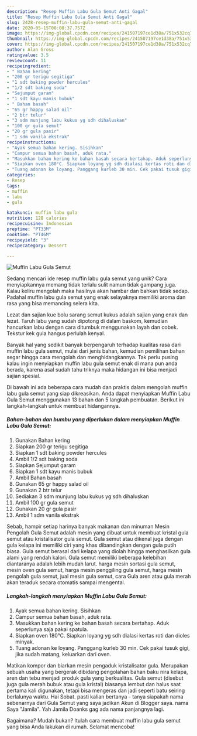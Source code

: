 ```yaml
---
description: "Resep Muffin Labu Gula Semut Anti Gagal"
title: "Resep Muffin Labu Gula Semut Anti Gagal"
slug: 2428-resep-muffin-labu-gula-semut-anti-gagal
date: 2020-05-15T00:08:37.757Z
image: https://img-global.cpcdn.com/recipes/241507197ce1d38a/751x532cq70/muffin-labu-gula-semut-foto-resep-utama.jpg
thumbnail: https://img-global.cpcdn.com/recipes/241507197ce1d38a/751x532cq70/muffin-labu-gula-semut-foto-resep-utama.jpg
cover: https://img-global.cpcdn.com/recipes/241507197ce1d38a/751x532cq70/muffin-labu-gula-semut-foto-resep-utama.jpg
author: Alan Gross
ratingvalue: 3.5
reviewcount: 11
recipeingredient:
- " Bahan kering"
- "200 gr terigu segitiga"
- "1 sdt baking powder hercules"
- "1/2 sdt baking soda"
- "Sejumput garam"
- "1 sdt kayu manis bubuk"
- " Bahan basah"
- "65 gr happy salad oil"
- "2 btr telur"
- "3 sdm munjung labu kukus yg sdh dihaluskan"
- "100 gr gula semut"
- "20 gr gula pasir"
- "1 sdm vanila ekstrak"
recipeinstructions:
- "Ayak semua bahan kering. Sisihkan"
- "Campur semua bahan basah, aduk rata."
- "Masukkan bahan kering ke bahan basah secara bertahap. Aduk seperlunya saja pakai spatula."
- "Siapkan oven 180°C. Siapkan loyang yg sdh dialasi kertas roti dan dioles minyak."
- "Tuang adonan ke loyang. Panggang kurleb 30 min. Cek pakai tusuk gigi, jika sudah matang, keluarkan dari oven."
categories:
- Resep
tags:
- muffin
- labu
- gula

katakunci: muffin labu gula 
nutrition: 128 calories
recipecuisine: Indonesian
preptime: "PT33M"
cooktime: "PT46M"
recipeyield: "3"
recipecategory: Dessert

---
```



![Muffin Labu Gula Semut](https://img-global.cpcdn.com/recipes/241507197ce1d38a/751x532cq70/muffin-labu-gula-semut-foto-resep-utama.jpg)

Sedang mencari ide resep muffin labu gula semut yang unik? Cara menyiapkannya memang tidak terlalu sulit namun tidak gampang juga. Kalau keliru mengolah maka hasilnya akan hambar dan bahkan tidak sedap. Padahal muffin labu gula semut yang enak selayaknya memiliki aroma dan rasa yang bisa memancing selera kita.

Lezat dan sajian kue bolu sarang semut kukus adalah sajian yang enak dan lezat. Taruh labu yang sudah dipotong di dalam baskom, kemudian hancurkan labu dengan cara ditumbuk menggunakan layah dan cobek. Tekstur kek gula hangus perlulah kenyal.

Banyak hal yang sedikit banyak berpengaruh terhadap kualitas rasa dari muffin labu gula semut, mulai dari jenis bahan, kemudian pemilihan bahan segar hingga cara mengolah dan menghidangkannya. Tak perlu pusing kalau ingin menyiapkan muffin labu gula semut enak di mana pun anda berada, karena asal sudah tahu triknya maka hidangan ini bisa menjadi sajian spesial.


Di bawah ini ada beberapa cara mudah dan praktis dalam mengolah muffin labu gula semut yang siap dikreasikan. Anda dapat menyiapkan Muffin Labu Gula Semut menggunakan 13 bahan dan 5 langkah pembuatan. Berikut ini langkah-langkah untuk membuat hidangannya.

<!--inarticleads1-->

##### Bahan-bahan dan bumbu yang diperlukan dalam menyiapkan Muffin Labu Gula Semut:

1. Gunakan  Bahan kering
1. Siapkan 200 gr terigu segitiga
1. Siapkan 1 sdt baking powder hercules
1. Ambil 1/2 sdt baking soda
1. Siapkan Sejumput garam
1. Siapkan 1 sdt kayu manis bubuk
1. Ambil  Bahan basah
1. Gunakan 65 gr happy salad oil
1. Gunakan 2 btr telur
1. Sediakan 3 sdm munjung labu kukus yg sdh dihaluskan
1. Ambil 100 gr gula semut
1. Gunakan 20 gr gula pasir
1. Ambil 1 sdm vanila ekstrak


Sebab, hampir setiap harinya banyak makanan dan minuman Mesin Pengolah Gula Semut adalah mesin yang dibuat untuk membuat kristal gula semut atau kristalisator gula semut. Gula semut atau dikenal juga dengan gula kelapa ini memiliki ciri yang khas dibandingkan dengan gula putih biasa. Gula semut berasal dari kelapa yang diolah hingga menghasilkan gula alami yang rendah kalori. Gula semut memiliki beberapa kelebihan diantaranya adalah lebih mudah larut. harga mesin sortasi gula semut, mesin oven gula semut, harga mesin penggiling gula semut, harga mesin pengolah gula semut, jual mesin gula semut, cara Gula aren atau gula merah akan teraduk secara otomatis sampai mengental. 

<!--inarticleads2-->

##### Langkah-langkah menyiapkan Muffin Labu Gula Semut:

1. Ayak semua bahan kering. Sisihkan
1. Campur semua bahan basah, aduk rata.
1. Masukkan bahan kering ke bahan basah secara bertahap. Aduk seperlunya saja pakai spatula.
1. Siapkan oven 180°C. Siapkan loyang yg sdh dialasi kertas roti dan dioles minyak.
1. Tuang adonan ke loyang. Panggang kurleb 30 min. Cek pakai tusuk gigi, jika sudah matang, keluarkan dari oven.


Matikan kompor dan biarkan mesin pengaduk kristalisator gula. Merupakan sebuah usaha yang bergerak dibidang pengolahan bahan baku nira kelapa, aren dan tebu menjadi produk gula yang berkualitas. Gula semut (disebut juga gula merah bubuk atau gula kristal) biasanya lembut dan halus saat pertama kali digunakan, tetapi bisa mengeras dan jadi seperti batu seiring berlalunya waktu. Hai Sobat. pasti kalian bertanya - tanya siapakah nama sebenarnya dari Gula Semut yang saya jadikan Akun di Blogger saya. nama Saya &#34;Jamila&#34;. Yah Jamila Doanks gag ada nama panjangnya lagi. 

Bagaimana? Mudah bukan? Itulah cara membuat muffin labu gula semut yang bisa Anda lakukan di rumah. Selamat mencoba!

